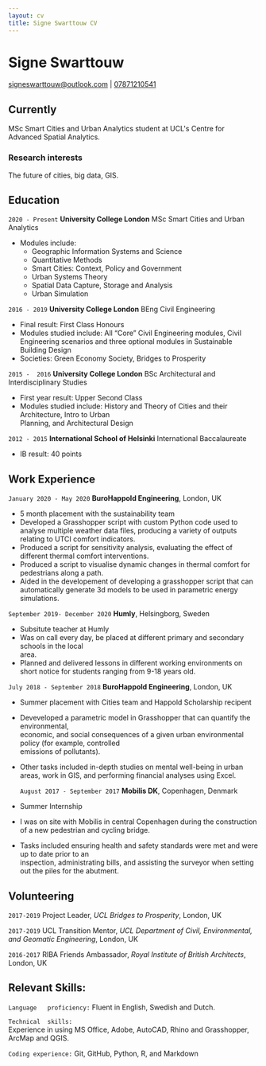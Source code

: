 ```yaml
---
layout: cv
title: Signe Swarttouw CV
---
```

# Signe Swarttouw

<div id="webaddress">
<a href="signeswarttouw@outlook.com">signeswarttouw@outlook.com</a>
| <a href="07871210841">07871210541</a>
</div>

## Currently

MSc Smart Cities and Urban Analytics student at UCL's Centre for Advanced Spatial Analytics.


### Research interests

The future of cities, big data, GIS.


## Education

`2020 - Present`
__University College London__ MSc Smart Cities and Urban Analytics

- Modules include: 
  - Geographic Information Systems and Science 
  - Quantitative Methods
  - Smart Cities: Context, Policy and Government
  - Urban Systems Theory
  - Spatial Data Capture, Storage and Analysis
  - Urban Simulation

`2016 - 2019`
__University College London__ BEng Civil Engineering

- Final	result: First	Class Honours
- Modules	studied	include:	All	“Core”	Civil	Engineering	modules,	Civil	Engineering	scenarios	and	
three	optional	modules	in	Sustainable	Building	Design
- Societies:	Green	Economy	Society,	Bridges	to	Prosperity

`2015 -  2016`
__University College London__ BSc Architectural and Interdisciplinary Studies

-  First	year	result:	Upper	Second	Class
- Modules	studied	include:	History	and	Theory	of	Cities	and	their	Architecture,	Intro	to	Urban	
Planning,	and	Architectural	Design

`2012 - 2015`
__International School of Helsinki__ International Baccalaureate

- IB result: 40 points
 
 ## Work Experience

`January 2020 - May 2020`
__BuroHappold Engineering__, London, UK

- 5 month placement with the sustainability team
- Developed a Grasshopper script with custom Python code used to analyse multiple weather data files, producing a variety of outputs relating to UTCI comfort indicators.
- Produced a script for sensitivity analysis, evaluating the effect of different thermal comfort interventions.
- Produced a script to visualise dynamic changes in thermal comfort for pedestrians along a path. 
- Aided in the developement of developing a grasshopper script that can automatically generate 3d models to be used in parametric energy simulations.

`September 2019- December 2020`
__Humly__, Helsingborg, Sweden

- Subsitute teacher at Humly
- Was on	call	every	day,	be	placed	at	different	primary	and	secondary	schools	in	the	local	
area.	
- Planned	and	delivered	lessons in different working environments on short notice	for	students	ranging	from	9-18	years	old.	

`July 2018 - September 2018`
__BuroHappold Engineering__, London, UK

- Summer placement with Cities team and Happold Scholarship recipent
- Deveveloped	a	parametric	model	in	Grasshopper	that	can	quantify	the	environmental,	
  economic,	and	social	consequences	of	a	given	urban	environmental	policy	(for	example,	controlled	
  emissions	of	pollutants).
- Other	tasks	included	in-depth	studies	on	mental	well-being	in	urban	areas,	work	in	GIS,	and	
  performing	financial	analyses	using	Excel.
  
  `August 2017 - September 2017`
__Mobilis DK__, Copenhagen, Denmark

- Summer Internship 
- I	was	on	site	with	Mobilis	in	central	Copenhagen	during	the	construction	of	a	new	pedestrian	and	
  cycling	bridge.	
- Tasks	included	ensuring	health	and	safety	standards	were	met	and	were	up	to	date	prior	to	an	
  inspection,	administrating	bills, and	assisting	the	surveyor	when	setting	out	the	piles	for	
  the	abutment.	 
  

## Volunteering

`2017-2019`
Project Leader, *UCL Bridges to Prosperity*, London, UK

`2017-2019`
UCL Transition Mentor, *UCL Department of Civil, Environmental, and Geomatic Engineering*, London, UK

`2016-2017`
RIBA Friends Ambassador, *Royal Institute of British Architects*, London, UK


## Relevant Skills:

`Language	proficiency:`
 Fluent	in English,	Swedish	and	Dutch.
 
`Technical	skills:`	
 Experience	in	using	MS	Office,	Adobe, AutoCAD, Rhino	and	Grasshopper, ArcMap	and	QGIS.
 
`Coding experience:`
 Git, GitHub, Python, R, and Markdown




<!-- ### Footer

Last updated: May 2013 -->


